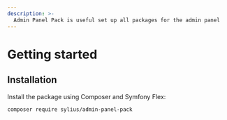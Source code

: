 ```yaml
---
description: >-
  Admin Panel Pack is useful set up all packages for the admin panel
---
```


# Getting started

## Installation

Install the package using Composer and Symfony Flex:

```bash
composer require sylius/admin-panel-pack
```

